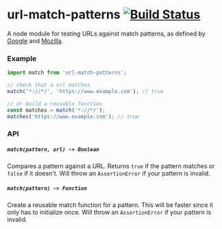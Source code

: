 # url-match-patterns [![Build Status](https://travis-ci.org/nickclaw/url-match-patterns.svg?branch=master)](https://travis-ci.org/nickclaw/url-match-patterns)

A node module for testing URLs against match patterns, as defined by
[Google](https://developer.chrome.com/extensions/match_patterns) and
[Mozilla](https://developer.mozilla.org/en-US/Add-ons/WebExtensions/Match_patterns).

### Example

```js
import match from 'url-match-patterns';

// check that a url matches
match('*://*/', 'https://www.example.com'); // true

// or build a reusable function
const matches = match('*://*/');
matches('https://www.example.com'); // true

```

### API

##### `match(pattern, url) -> Boolean`
Compares a pattern against a URL. Returns `true` if the pattern matches
or `false` if it doesn't. Will throw an `AssertionError` if your pattern
is invalid.

##### `match(pattern) -> Function`
Create a reusable match function for a pattern. This will be faster since
it only has to initialize once. Will throw an `AssertionError` if your pattern
is invalid.
